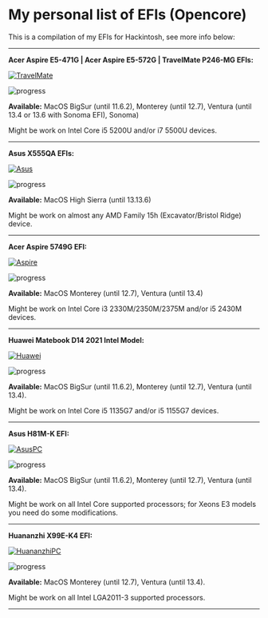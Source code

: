 # My personal list of EFIs (Opencore)

This is a compilation of my EFIs for Hackintosh, see more info below:

---

**Acer Aspire E5-471G | Acer Aspire E5-572G | TravelMate P246-MG EFIs:**

[![TravelMate](https://i.imgur.com/BKvumkU.png)](https://github.com/sebasrock156/Acer-E5-572-TMP246-OpenCore)

![progress](https://img.shields.io/badge/progress-done-blue.svg)

**Available:** MacOS BigSur (until 11.6.2), Monterey (until 12.7), Ventura (until 13.4 or 13.6 with Sonoma EFI), Sonoma)

Might be work on Intel Core i5 5200U and/or i7 5500U devices.

---

**Asus X555QA EFIs:**

[![Asus](https://i.imgur.com/yuAgctK.png)](https://github.com/sebasrock156/Asus-X555QA-Hackintosh)

![progress](https://img.shields.io/badge/progress-in_early_developing-red.svg)

**Available:** MacOS High Sierra (until 13.13.6)

Might be work on almost any AMD Family 15h (Excavator/Bristol Ridge) device.

---

**Acer Aspire 5749G EFI:**

[![Aspire](https://i.imgur.com/G3qQ9T2.png)](https://github.com/sebasrock156/Acer-Aspire-5749-Hackintosh)

![progress](https://img.shields.io/badge/progress-almost_done-orange.svg)

**Available:** MacOS Monterey (until 12.7), Ventura (until 13.4)

Might be work on Intel Core i3 2330M/2350M/2375M and/or i5 2430M devices.

---

**Huawei Matebook D14 2021 Intel Model:**

[![Huawei](https://i.imgur.com/hVAkcmx.png)](https://github.com/sebasrock156/Huawei-Matebook-D14-21-OpenCore)

![progress](https://img.shields.io/badge/progress-almost_done-orange.svg)

**Available:** MacOS BigSur (until 11.6.2), Monterey (until 12.7), Ventura (until 13.4).

Might be work on Intel Core i5 1135G7 and/or i5 1155G7 devices.

---

**Asus H81M-K EFI:**

[![AsusPC](https://i.imgur.com/RX50NRT.png)](https://github.com/sebasrock156/Asus-H81M-K-OpenCore)

![progress](https://img.shields.io/badge/progress-in_early_developing-red.svg)

**Available:** MacOS BigSur (until 11.6.2), Monterey (until 12.7), Ventura (until 13.4).

Might be work on all Intel Core supported processors; for Xeons E3 models you need do some modifications.

---

**Huananzhi X99E-K4 EFI:**

[![HuananzhiPC](https://i.imgur.com/ukuasNB.png)](https://github.com/sebasrock156/Huananzhi-X99E-K4-Opencore)

![progress](https://img.shields.io/badge/progress-in_early_developing-red.svg)

**Available:** MacOS Monterey (until 12.7), Ventura (until 13.4).

Might be work on all Intel LGA2011-3 supported processors.

---

